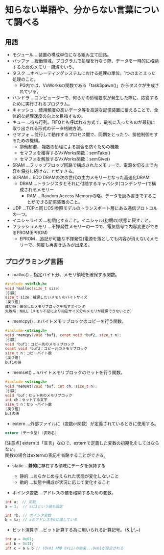 # 知らない単語や、分からない言葉について調べる  

## 用語  

- モジュール ...装置の構成単位になる組み立て回路。  
- バッファ ...緩衝領域。プログラムで処理を行なう際、データを一時的に格納するためのメモリー領域をいう。  
- タスク ...オペレーティングシステムにおける処理の単位。1つのまとまった処理のこと。
  - PG内では、VxWorksの関数である「taskSpawn()」からタスクが生成されている。  
- ハンドラ ...コンピューターで、何らかの処理要求が発生した際に、応答するために実行されるプログラム。  
- キャッシュ ...使用頻度の高いデータ等を高速な記憶装置に蓄えることで、全体的な処理速度の向上を目指すもの。  
- キュー ...待ち行列。FIFOとも呼ばれる方式で、最初に入ったものが最初に取り出される形式のデータ格納方法。  
- セマフォ ...並行して動作するプロセス間で、同期をとったり、排他制御をするための機構。  
  - 排他制御...  複数の処理による競合を防ぐための機能
  - セマフォを獲得するVxWorks関数：semTake()  
  - セマフォを解放するVxWorks関数：semGive()  
- SRAM ...フリップフロップ回路で構成されたメモリーで、電源を切るまで内容を保持し続けることができる。  
- SDRAM ...EDO DRAMの次の世代の主力メモリーとなった高速化DRAM  
  - DRAM ...トランジスタとそれに付随するキャパシタ(コンデンサー)で構成されるメモリー  
    - RAM ...Random Access Memoryの略。データを読み書きですることができる記憶装置のこと。
- UDP ...TCPと同じOSI参照モデルのトランスポート層にある通信プロトコルの一つ。  
- イニシャライズ ...初期化すること。イニシャル(初期の)状態に戻すこと。  
- フラッシュメモリ ...不揮発性メモリーの一つで、電気信号で内容変更ができるPROM(EPROM)  
  - EPROM ...追記が可能な不揮発性(電源を落としても内容が消えない)メモリーで、何度も再書き込みが出来る。  

## プログラミング言語  

- malloc() ...指定バイト分、メモリ領域を確保する関数。  

```C
#include <stdlib.h>
void *malloc(size_t size)
[引数]
size_t size：確保したいメモリのバイトサイズ
[戻り値]
成功時：確保したメモリブロックを指すポインタ
失敗時：NULL（メモリ不足により指定サイズ分のメモリが確保できないとき）
```

- memcpy() ...nバイトメモリブロックのコピーを行う関数。  

```C
#include <string.h>
void *memcpy(void *buf1, const void *buf2, size_t n);
[引数]
void *buf1：コピー先のメモリブロック
const void *buf2：コピー元のメモリブロック
size_t n：コピーバイト数
[戻り値]
buf1の値
```

- memset()  ...nバイトメモリブロックのセットを行う関数。

```C
#include <string.h>
void *memset(void *buf, int ch, size_t n);
[引数]
void *buf：セット先のメモリブロック
int ch：セットする文字
size_t n：セットバイト数
[戻り値]
bufの値
```

- extern ...外部ファイルに（変数or関数）が定義されているときに使用する。  

```C
extern (データ型) (変数名)
```

[注意点]
externは「宣言」なので、externで定義した変数の初期化をしてはならない。  
関数の場合はexternの表記を省略することができる。  

- static ...**静的**に存在する領域にデータを保持する  
  - 静的 ...あらかじめ与えられた状態が変化しないこと  
  - 動的 ...状態や構成が状況に応じて変化すること  

- ポインタ変数 ...アドレスの値を格納するための変数。  

```C
int a;　// 変数
a = 3;  // aに3という値を設定

int *b; // ポインタ変数
b = &a; // aのアドレスをbに渡している
```

- ビット演算子 ...ビット計算する為に用いられる計算記号。（&,|,^,~)

```C
int a = 0x01;
int b = 0x11;
int c = a & b // (0x01 AND 0x11)の結果...0x01が設定される
```
